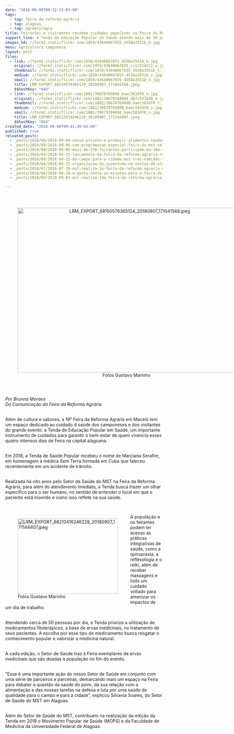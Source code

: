 ```yaml
---
date: "2018-09-08T09:32:23-03:00"
tags:
  - tag: feira-da-reforma-agrária
  - tag: alagoas
  - tag: agroecologia
title: Feirantes e visitantes recebem cuidados populares na Feira da Reforma Agrária
support_line: A Tenda de Educação Popular em Saúde atende mais de 50 pessoas por dia na Feira em Maceió.
images_hd: //farm2.staticflickr.com/1859/43640667655_4558a3551b_b.jpg
menu: agricultura camponesa
layout: post
files:
  - link: //farm2.staticflickr.com/1859/43640667655_4558a3551b_b.jpg
    original: //farm2.staticflickr.com/1859/43640667655_cc52324222_o.jpg
    thumbnail: //farm2.staticflickr.com/1859/43640667655_4558a3551b_t.jpg
    medium: //farm2.staticflickr.com/1859/43640667655_4558a3551b_z.jpg
    small: //farm2.staticflickr.com/1859/43640667655_4558a3551b_n.jpg
    title: LRM_EXPORT_68150576365124_20180907_171041568.jpeg
    $$hashKey: "045"
  - link: //farm2.staticflickr.com/1882/30679769898_baec583df0_b.jpg
    original: //farm2.staticflickr.com/1882/30679769898_db7c542b58_o.jpg
    thumbnail: //farm2.staticflickr.com/1882/30679769898_baec583df0_t.jpg
    medium: //farm2.staticflickr.com/1882/30679769898_baec583df0_z.jpg
    small: //farm2.staticflickr.com/1882/30679769898_baec583df0_n.jpg
    title: LRM_EXPORT_68213416246228_20180907_171144407.jpeg
    $$hashKey: "063"
created_date: "2018-09-08T09:41:30-03:00"
published: true
releated_posts:
  - _posts/2018/09/2018-09-04-nosso-projeto-e-produzir-alimentos-saudaveis-e-acessiveis-a-todo-o-povo-destaca-dirigente-do-mst.md
  - _posts/2018/09/2018-09-06-com-programacao-especial-feira-do-mst-celebra-alimentacao-saudavel-com-as-criancas-do-campo-e-da-cidade.md
  - _posts/2018/09/2018-09-05-mais-de-250-feirantes-participam-da-19a-feira-da-reforma-agraria-em-maceio.md
  - _posts/2018/04/2018-04-15-lancamento-da-feira-da-reforma-agraria-reune-dezenas-de-pessoas-no-armazem-do-campo.md
  - _posts/2018/04/2018-04-25-do-campo-para-a-cidade-mst-traz-comidas-tipicas-e-sem-agrotoxicos-para-a-feira-da-reforma-agraria-em-sp.md
  - _posts/2018/04/2018-04-25-organizacao-da-juventude-no-sertao-de-alagoas-leva-mel-agroecologico-para-a-feira-nacional-da-reforma-agraria.md
  - _posts/2018/07/2018-07-30-mst-realiza-1a-feira-da-reforma-agraria-em-teotonio-vilela-no-agreste-de-alagoas.md
  - _posts/2018/08/2018-08-28-a-gente-conta-os-minutos-para-a-feira-da-reforma-agraria-conta-assentada-de-alagoas.md
  - _posts/2018/09/2018-09-03-mst-realiza-19a-feira-da-reforma-agraria-em-maceio.md

---
```

<p>&nbsp;</p>

<div style="text-align:center">
<figure class="image" style="display:inline-block"><img alt="LRM_EXPORT_68150576365124_20180907_171041568.jpeg" height="525" src="//farm2.staticflickr.com/1859/43640667655_4558a3551b_b.jpg" width="700" />
<figcaption>Fotos Gustavo Marinho&nbsp;</figcaption>
</figure>
</div>

<p>&nbsp;</p>

<p><em>Por Brunna Moraes<br />
Da Comunica&ccedil;&atilde;o da Feira da Reforma Agr&aacute;ria</em></p>

<p><br />
Al&eacute;m de cultura e sabores, a 19&deg; Feira da Reforma Agr&aacute;ria em Macei&oacute; tem um espa&ccedil;o dedicado ao cuidado d sa&uacute;de dos camponeses e dos visitantes do grande evento: a Tenda de Educa&ccedil;&atilde;o Popular em Sa&uacute;de, um importante instrumento de cuidados para garantir o bem-estar de quem vivencia esses quatro intensos dias de Feira na capital alagoana.&nbsp;</p>

<p><br />
Em 2018, a Tenda de Sa&uacute;de Popular recebeu o nome de Marciana Serafim, em homenagem &agrave; m&eacute;dica Sem Terra formada em Cuba que faleceu recentemente em um acidente de tr&acirc;nsito.&nbsp;</p>

<p><br />
Realizada h&aacute; oito&nbsp;anos pelo Setor de Sa&uacute;de do MST na Feira da Reforma Agr&aacute;ria, para al&eacute;m do atendimento imediato, a Tenda busca trazer um olhar espec&iacute;fico para o ser humano, no sentido de entender o local em que o paciente est&aacute; inserido e como isso reflete na sua sa&uacute;de.&nbsp;</p>

<p>&nbsp;</p>

<figure class="image" style="float:left"><img alt="LRM_EXPORT_68213416246228_20180907_171144407.jpeg" height="240" src="//farm2.staticflickr.com/1882/30679769898_baec583df0_b.jpg" width="320" />
<figcaption>Fotos Gustavo Marinho</figcaption>
</figure>

<p>A popula&ccedil;&atilde;o e os feirantes podem ter acesso &agrave;s pr&aacute;ticas integrativas de sa&uacute;de, como a quiropraxia, a reflexologia e o reiki, al&eacute;m de receber massagens e todo um cuidado voltado para amenizar os impactos de um dia de trabalho.&nbsp;</p>

<p><br />
Atendendo cerca de 50 pessoas por dia, a Tenda prioriza a utiliza&ccedil;&atilde;o de medicamentos fitoter&aacute;picos, a base de ervas medicinais, no tratamento de seus pacientes. A escolha por esse tipo de medicamento busca resgatar o conhecimento popular e valorizar a medicina natural.</p>

<p><br />
A cada edi&ccedil;&atilde;o, o Setor de Sa&uacute;de traz &agrave; Feira exemplares de ervas medicinais que s&atilde;o doadas &agrave; popula&ccedil;&atilde;o no fim do evento.</p>

<p><br />
&ldquo;Essa &eacute; uma importante a&ccedil;&atilde;o do nosso Setor de Sa&uacute;de em conjunto com uma s&eacute;rie de parceiros e parceiras, demarcando mais um espa&ccedil;o na Feira para debater a quest&atilde;o da sa&uacute;de do povo, da sua rela&ccedil;&atilde;o com a alimenta&ccedil;&atilde;o e das nossas tarefas na defesa e luta por uma sa&uacute;de de qualidade para o campo e para a cidade&rdquo;, explicou Silvania Soares, do Setor de Sa&uacute;de do MST em Alagoas.</p>

<p><br />
Al&eacute;m do Setor de Sa&uacute;de do MST, contribuem na realiza&ccedil;&atilde;o da edi&ccedil;&atilde;o da Tenda em 2018 o Movimento Popular de Sa&uacute;de (MOPS) e da Faculdade de Medicina da Universidade Federal de Alagoas.</p>

<div>&nbsp;</div>

